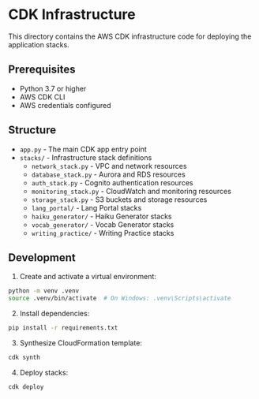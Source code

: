# CDK Infrastructure

This directory contains the AWS CDK infrastructure code for deploying the application stacks.

## Prerequisites

- Python 3.7 or higher
- AWS CDK CLI
- AWS credentials configured

## Structure

- `app.py` - The main CDK app entry point
- `stacks/` - Infrastructure stack definitions
  - `network_stack.py` - VPC and network resources
  - `database_stack.py` - Aurora and RDS resources  
  - `auth_stack.py` - Cognito authentication resources
  - `monitoring_stack.py` - CloudWatch and monitoring resources
  - `storage_stack.py` - S3 buckets and storage resources
  - `lang_portal/` - Lang Portal stacks
  - `haiku_generator/` - Haiku Generator stacks
  - `vocab_generator/` - Vocab Generator stacks
  - `writing_practice/` - Writing Practice stacks

## Development

1. Create and activate a virtual environment:
```bash
python -m venv .venv
source .venv/bin/activate  # On Windows: .venv\Scripts\activate
```

2. Install dependencies:
```bash
pip install -r requirements.txt
```

3. Synthesize CloudFormation template:
```bash 
cdk synth
```

4. Deploy stacks:
```bash
cdk deploy
```